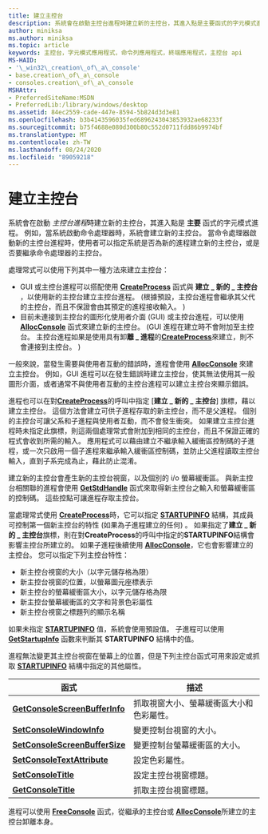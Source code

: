 ```yaml
---
title: 建立主控台
description: 系統會在啟動主控台進程時建立新的主控台，其進入點是主要函式的字元模式進程。
author: miniksa
ms.author: miniksa
ms.topic: article
keywords: 主控台，字元模式應用程式，命令列應用程式，終端應用程式，主控台 api
MS-HAID:
- '\_win32\_creation\_of\_a\_console'
- base.creation\_of\_a\_console
- consoles.creation\_of\_a\_console
MSHAttr:
- PreferredSiteName:MSDN
- PreferredLib:/library/windows/desktop
ms.assetid: 84ec2559-cade-447e-8594-5b824d3d3e81
ms.openlocfilehash: b3b4143596035fed6896243043853932ae68233f
ms.sourcegitcommit: b75f4688e080d300b80c552d0711fdd86b9974bf
ms.translationtype: MT
ms.contentlocale: zh-TW
ms.lasthandoff: 08/24/2020
ms.locfileid: "89059218"
---
```

# <a name="creation-of-a-console"></a>建立主控台


系統會在啟動 *主控台進程*時建立新的主控台，其進入點是 **主要** 函式的字元模式進程。 例如，當系統啟動命令處理器時，系統會建立新的主控台。 當命令處理器啟動新的主控台進程時，使用者可以指定系統是否為新的進程建立新的主控台，或是否要繼承命令處理器的主控台。

處理常式可以使用下列其中一種方法來建立主控台：

- GUI 或主控台進程可以搭配使用 [**CreateProcess**](https://msdn.microsoft.com/library/windows/desktop/ms682425) 函式與 **建立 \_ 新的 \_ 主控台** ，以使用新的主控台建立主控台進程。  (根據預設，主控台進程會繼承其父代的主控台，而且不保證會由其預定的進程接收輸入。 ) 
- 目前未連接到主控台的圖形化使用者介面 (GUI) 或主控台進程，可以使用 [**AllocConsole**](allocconsole.md) 函式來建立新的主控台。  (GUI 進程在建立時不會附加至主控台。 主控台進程如果是使用具有卸**離 \_ 進程**的[**CreateProcess**](https://msdn.microsoft.com/library/windows/desktop/ms682425)來建立，則不會連接到主控台。 ) 

一般來說，當發生需要與使用者互動的錯誤時，進程會使用 [**AllocConsole**](allocconsole.md) 來建立主控台。 例如，GUI 進程可以在發生錯誤時建立主控台，使其無法使用其一般圖形介面，或者通常不與使用者互動的主控台進程可以建立主控台來顯示錯誤。

進程也可以在對[**CreateProcess**](https://msdn.microsoft.com/library/windows/desktop/ms682425)的呼叫中指定 [**建立 \_ 新的 \_ 主控台**] 旗標，藉以建立主控台。 這個方法會建立可供子進程存取的新主控台，而不是父進程。 個別的主控台可讓父系和子進程與使用者互動，而不會發生衝突。 如果建立主控台進程時未指定此旗標，則這兩個處理常式會附加到相同的主控台，而且不保證正確的程式會收到所需的輸入。 應用程式可以藉由建立不繼承輸入緩衝區控制碼的子進程，或一次只啟用一個子進程來繼承輸入緩衝區控制碼，並防止父進程讀取主控台輸入，直到子系完成為止，藉此防止混淆。

建立新的主控台會產生新的主控台視窗，以及個別的 i/o 螢幕緩衝區。 與新主控台相關聯的進程會使用 [**GetStdHandle**](getstdhandle.md) 函式來取得新主控台之輸入和螢幕緩衝區的控制碼。 這些控點可讓進程存取主控台。

當處理常式使用 [**CreateProcess**](https://msdn.microsoft.com/library/windows/desktop/ms682425)時，它可以指定 [**STARTUPINFO**](https://msdn.microsoft.com/library/windows/desktop/ms686331) 結構，其成員可控制第一個新主控台的特性 (如果為子進程建立的任何) 。 如果指定了**建立 \_ 新的 \_ 主控台**旗標，則在對**CreateProcess**的呼叫中指定的**STARTUPINFO**結構會影響主控台所建立的。 如果子進程後續使用 [**AllocConsole**](allocconsole.md)，它也會影響建立的主控台。 您可以指定下列主控台特性：

- 新主控台視窗的大小（以字元儲存格為限）
- 新主控台視窗的位置，以螢幕圖元座標表示
- 新主控台的螢幕緩衝區大小，以字元儲存格為限
- 新主控台螢幕緩衝區的文字和背景色彩屬性
- 新主控台視窗之標題列的顯示名稱

如果未指定 [**STARTUPINFO**](https://msdn.microsoft.com/library/windows/desktop/ms686331) 值，系統會使用預設值。 子進程可以使用 [**GetStartupInfo**](https://msdn.microsoft.com/library/windows/desktop/ms683230) 函數來判斷其 **STARTUPINFO** 結構中的值。

進程無法變更其主控台視窗在螢幕上的位置，但是下列主控台函式可用來設定或抓取 [**STARTUPINFO**](https://msdn.microsoft.com/library/windows/desktop/ms686331) 結構中指定的其他屬性。


| 函式                                                         | 描述                                                          |
|------------------------------------------------------------------|----------------------------------------------------------------------|
| [**GetConsoleScreenBufferInfo**](getconsolescreenbufferinfo.md) | 抓取視窗大小、螢幕緩衝區大小和色彩屬性。 |
| [**SetConsoleWindowInfo**](setconsolewindowinfo.md)             | 變更控制台視窗的大小。                              |
| [**SetConsoleScreenBufferSize**](setconsolescreenbuffersize.md) | 變更控制台螢幕緩衝區的大小。                       |
| [**SetConsoleTextAttribute**](setconsoletextattribute.md)       | 設定色彩屬性。                                           |
| [**SetConsoleTitle**](setconsoletitle.md)                       | 設定主控台視窗標題。                                       |
| [**GetConsoleTitle**](getconsoletitle.md)                       | 抓取主控台視窗標題。                                  |




進程可以使用 [**FreeConsole**](freeconsole.md) 函式，從繼承的主控台或 [**AllocConsole**](allocconsole.md)所建立的主控台卸離本身。








